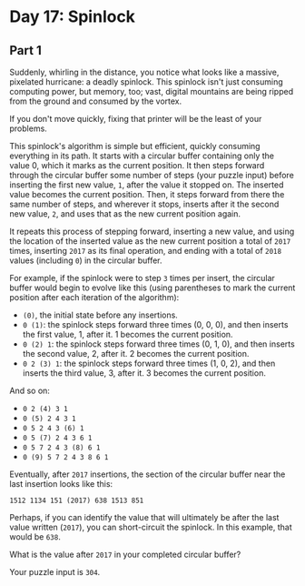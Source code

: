 # Day 17: Spinlock

## Part 1

Suddenly, whirling in the distance, you notice what looks like a massive, pixelated hurricane: a deadly spinlock. This spinlock isn't just consuming computing power, but memory, too; vast, digital mountains are being ripped from the ground and consumed by the vortex.

If you don't move quickly, fixing that printer will be the least of your problems.

This spinlock's algorithm is simple but efficient, quickly consuming everything in its path. It starts with a circular buffer containing only the value 0, which it marks as the current position. It then steps forward through the circular buffer some number of steps (your puzzle input) before inserting the first new value, `1`, after the value it stopped on. The inserted value becomes the current position. Then, it steps forward from there the same number of steps, and wherever it stops, inserts after it the second new value, `2`, and uses that as the new current position again.

It repeats this process of stepping forward, inserting a new value, and using the location of the inserted value as the new current position a total of `2017` times, inserting `2017` as its final operation, and ending with a total of `2018` values (including `0`) in the circular buffer.

For example, if the spinlock were to step `3` times per insert, the circular buffer would begin to evolve like this (using parentheses to mark the current position after each iteration of the algorithm):

* `(0)`, the initial state before any insertions.
* `0 (1)`: the spinlock steps forward three times (0, 0, 0), and then inserts the first value, 1, after it. 1 becomes the current position.
* `0 (2) 1`: the spinlock steps forward three times (0, 1, 0), and then inserts the second value, 2, after it. 2 becomes the current position.
* `0 2 (3) 1`: the spinlock steps forward three times (1, 0, 2), and then inserts the third value, 3, after it. 3 becomes the current position.

And so on:

* `0 2 (4) 3 1`
* `0 (5) 2 4 3 1`
* `0 5 2 4 3 (6) 1`
* `0 5 (7) 2 4 3 6 1`
* `0 5 7 2 4 3 (8) 6 1`
* `0 (9) 5 7 2 4 3 8 6 1`

Eventually, after `2017` insertions, the section of the circular buffer near the last insertion looks like this:

`1512 1134 151 (2017) 638 1513 851`

Perhaps, if you can identify the value that will ultimately be after the last value written (`2017`), you can short-circuit the spinlock. In this example, that would be `638`.

What is the value after `2017` in your completed circular buffer?

Your puzzle input is `304`.
